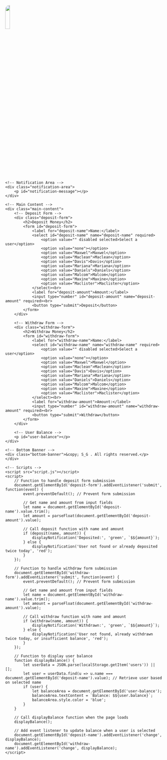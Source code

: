 <!DOCTYPE html>
<html lang="en">
<head>
    <meta charset="UTF-8">
    <meta name="viewport" content="width=device-width, initial-scale=1.0">
    <title>Your Savings Website</title>
    <link rel="stylesheet" href="styles.css">
</head>
<body>
    <!-- Top Banner -->
    <div class="top-banner">
        <!--<h1> </h1>-->
        <img style="height: 14%;
        width: 17%;
        position: relative;
        overflow: hidden;
        border-radius: 14px;
        "  src="S_G.jpg" >
    </div>

    <!-- Notification Area -->
    <div class="notification-area">
        <p id="notification-message"></p>
    </div>

    <!-- Main Content -->
    <div class="main-content">
        <!-- Deposit Form -->
        <div class="deposit-form">
            <h2>Deposit Money</h2>
            <form id="deposit-form">
                <label for="deposit-name">Name:</label>
                <select id="deposit-name" name="deposit-name" required>
                    <option value="" disabled selected>Select a user</option>
                    <option value="none"></option>
                    <option value="Maxwel">Maxwel</option>
                    <option value="Maclean">Maclean</option>
                    <option value="Davis">Davis</option>
                    <option value="Mariana">Mariana</option>
                    <option value="Daniels">Daniels</option>
                    <option value="Malcom">Malcom</option>
                    <option value="Maxine">Maxine</option>
                    <option value="Maclister">Maclister</option>
                </select><br>
                <label for="deposit-amount">Amount:</label>
                <input type="number" id="deposit-amount" name="deposit-amount" required><br>
                <button type="submit">Deposit</button>
            </form>
        </div>

        <!-- Withdraw Form -->
        <div class="withdraw-form">
            <h2>Withdraw Money</h2>
            <form id="withdraw-form">
                <label for="withdraw-name">Name:</label>
                <select id="withdraw-name" name="withdraw-name" required>
                    <option value="" disabled selected>Select a user</option>
                    <option value="none"></option>
                    <option value="Maxwel">Maxwel</option>
                    <option value="Maclean">Maclean</option>
                    <option value="Davis">Davis</option>
                    <option value="Mariana">Mariana</option>
                    <option value="Daniels">Daniels</option>
                    <option value="Malcom">Malcom</option>
                    <option value="Maxine">Maxine</option>
                    <option value="Maclister">Maclister</option>
                </select><br>
                <label for="withdraw-amount">Amount:</label>
                <input type="number" id="withdraw-amount" name="withdraw-amount" required><br>
                <button type="submit">Withdraw</button>
            </form>
        </div>

        <!-- User Balance -->
        <p id="user-balance"></p>
    </div>

    <!-- Bottom Banner -->
    <div class="bottom-banner">&copy; S_G . All rights reserved.</p>
    </div>

    <!-- Scripts -->
    <script src="script.js"></script>
    <script>
        // Function to handle deposit form submission
        document.getElementById('deposit-form').addEventListener('submit', function(event) {
            event.preventDefault(); // Prevent form submission

            // Get name and amount from input fields
            let name = document.getElementById('deposit-name').value.trim();
            let amount = parseFloat(document.getElementById('deposit-amount').value);

            // Call deposit function with name and amount
            if (deposit(name, amount)) {
                displayNotification('Deposited:', 'green', `$${amount}`);
            } else {
                displayNotification('User not found or already deposited twice today', 'red');
            }
        });

        // Function to handle withdraw form submission
        document.getElementById('withdraw-form').addEventListener('submit', function(event) {
            event.preventDefault(); // Prevent form submission

            // Get name and amount from input fields
            let name = document.getElementById('withdraw-name').value.trim();
            let amount = parseFloat(document.getElementById('withdraw-amount').value);

            // Call withdraw function with name and amount
            if (withdraw(name, amount)) {
                displayNotification('Withdrawn:', 'green', `$${amount}`);
            } else {
                displayNotification('User not found, already withdrawn twice today, or insufficient balance', 'red');
            }
        });

        // Function to display user balance
        function displayBalance() {
            let userData = JSON.parse(localStorage.getItem('users')) || [];
            let user = userData.find(u => u.name === document.getElementById('deposit-name').value); // Retrieve user based on selected name
            if (user) {
                let balanceArea = document.getElementById('user-balance');
                balanceArea.textContent = `Balance: $${user.balance}`;
                balanceArea.style.color = 'blue';
            }
        }

        // Call displayBalance function when the page loads
        displayBalance();
        
        // Add event listener to update balance when a user is selected
        document.getElementById('deposit-name').addEventListener('change', displayBalance);
        document.getElementById('withdraw-name').addEventListener('change', displayBalance);
    </script>
</body>
</html>
